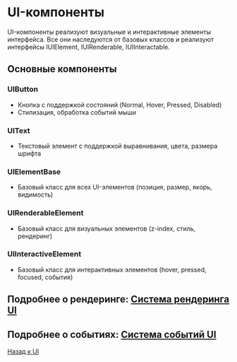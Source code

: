 # UI-компоненты

UI-компоненты реализуют визуальные и интерактивные элементы интерфейса. Все они наследуются от базовых классов и реализуют интерфейсы IUIElement, IUIRenderable, IUIInteractable.

## Основные компоненты

### UIButton
- Кнопка с поддержкой состояний (Normal, Hover, Pressed, Disabled)
- Стилизация, обработка событий мыши

### UIText
- Текстовый элемент с поддержкой выравнивания, цвета, размера шрифта

### UIElementBase
- Базовый класс для всех UI-элементов (позиция, размер, якорь, видимость)

### UIRenderableElement
- Базовый класс для визуальных элементов (z-index, стиль, рендеринг)

### UIInteractiveElement
- Базовый класс для интерактивных элементов (hover, pressed, focused, события)

## Подробнее о рендеринге: [Система рендеринга UI](ui_rendering.md)
## Подробнее о событиях: [Система событий UI](ui_events.md)

[Назад к UI](ui.md) 